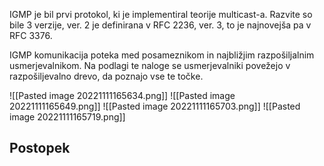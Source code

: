 IGMP je bil prvi protokol, ki je implementiral teorije multicast-a. Razvite so bile 3 verzije, ver. 2 je definirana v RFC 2236, ver. 3, to je najnovejša pa v RFC 3376.

IGMP komunikacija poteka med posameznikom in najbližjim razpošiljalnim usmerjevalnikom. Na podlagi te naloge se usmerjevalniki povežejo v razpošiljevalno drevo, da poznajo vse te točke.


![[Pasted image 20221111165634.png]]
![[Pasted image 20221111165649.png]]
![[Pasted image 20221111165703.png]]
![[Pasted image 20221111165719.png]]

## Postopek